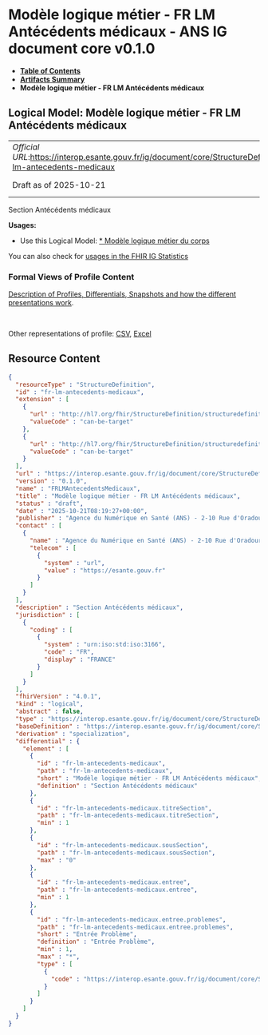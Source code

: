 # Modèle logique métier - FR LM Antécédents médicaux - ANS IG document core v0.1.0

* [**Table of Contents**](toc.md)
* [**Artifacts Summary**](artifacts.md)
* **Modèle logique métier - FR LM Antécédents médicaux**

## Logical Model: Modèle logique métier - FR LM Antécédents médicaux 

| | |
| :--- | :--- |
| *Official URL*:https://interop.esante.gouv.fr/ig/document/core/StructureDefinition/fr-lm-antecedents-medicaux | *Version*:0.1.0 |
| Draft as of 2025-10-21 | *Computable Name*:FRLMAntecedentsMedicaux |

 
Section Antécédents médicaux 

**Usages:**

* Use this Logical Model: [* Modèle logique métier du corps](StructureDefinition-FRLMCorpsDocument.md)

You can also check for [usages in the FHIR IG Statistics](https://packages2.fhir.org/xig/ans.document.fr.core|current/StructureDefinition/fr-lm-antecedents-medicaux)

### Formal Views of Profile Content

 [Description of Profiles, Differentials, Snapshots and how the different presentations work](http://build.fhir.org/ig/FHIR/ig-guidance/readingIgs.html#structure-definitions). 

 

Other representations of profile: [CSV](StructureDefinition-fr-lm-antecedents-medicaux.csv), [Excel](StructureDefinition-fr-lm-antecedents-medicaux.xlsx) 



## Resource Content

```json
{
  "resourceType" : "StructureDefinition",
  "id" : "fr-lm-antecedents-medicaux",
  "extension" : [
    {
      "url" : "http://hl7.org/fhir/StructureDefinition/structuredefinition-type-characteristics",
      "valueCode" : "can-be-target"
    },
    {
      "url" : "http://hl7.org/fhir/StructureDefinition/structuredefinition-type-characteristics",
      "valueCode" : "can-be-target"
    }
  ],
  "url" : "https://interop.esante.gouv.fr/ig/document/core/StructureDefinition/fr-lm-antecedents-medicaux",
  "version" : "0.1.0",
  "name" : "FRLMAntecedentsMedicaux",
  "title" : "Modèle logique métier - FR LM Antécédents médicaux",
  "status" : "draft",
  "date" : "2025-10-21T08:19:27+00:00",
  "publisher" : "Agence du Numérique en Santé (ANS) - 2-10 Rue d'Oradour-sur-Glane, 75015 Paris",
  "contact" : [
    {
      "name" : "Agence du Numérique en Santé (ANS) - 2-10 Rue d'Oradour-sur-Glane, 75015 Paris",
      "telecom" : [
        {
          "system" : "url",
          "value" : "https://esante.gouv.fr"
        }
      ]
    }
  ],
  "description" : "Section Antécédents médicaux",
  "jurisdiction" : [
    {
      "coding" : [
        {
          "system" : "urn:iso:std:iso:3166",
          "code" : "FR",
          "display" : "FRANCE"
        }
      ]
    }
  ],
  "fhirVersion" : "4.0.1",
  "kind" : "logical",
  "abstract" : false,
  "type" : "https://interop.esante.gouv.fr/ig/document/core/StructureDefinition/fr-lm-antecedents-medicaux",
  "baseDefinition" : "https://interop.esante.gouv.fr/ig/document/core/StructureDefinition/fr-lm-section",
  "derivation" : "specialization",
  "differential" : {
    "element" : [
      {
        "id" : "fr-lm-antecedents-medicaux",
        "path" : "fr-lm-antecedents-medicaux",
        "short" : "Modèle logique métier - FR LM Antécédents médicaux",
        "definition" : "Section Antécédents médicaux"
      },
      {
        "id" : "fr-lm-antecedents-medicaux.titreSection",
        "path" : "fr-lm-antecedents-medicaux.titreSection",
        "min" : 1
      },
      {
        "id" : "fr-lm-antecedents-medicaux.sousSection",
        "path" : "fr-lm-antecedents-medicaux.sousSection",
        "max" : "0"
      },
      {
        "id" : "fr-lm-antecedents-medicaux.entree",
        "path" : "fr-lm-antecedents-medicaux.entree",
        "min" : 1
      },
      {
        "id" : "fr-lm-antecedents-medicaux.entree.problemes",
        "path" : "fr-lm-antecedents-medicaux.entree.problemes",
        "short" : "Entrée Problème",
        "definition" : "Entrée Problème",
        "min" : 1,
        "max" : "*",
        "type" : [
          {
            "code" : "https://interop.esante.gouv.fr/ig/document/core/StructureDefinition/fr-lm-probleme"
          }
        ]
      }
    ]
  }
}

```
